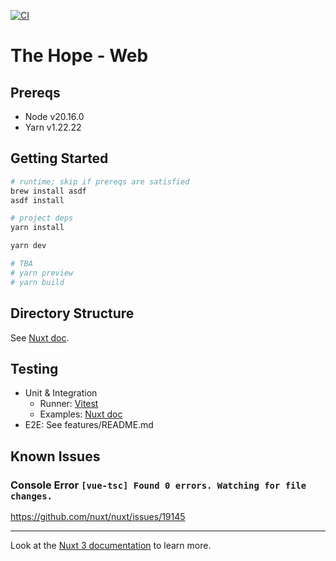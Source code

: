 [![CI](https://github.com/TheHopeTechTeam/website/actions/workflows/ci.yml/badge.svg)](https://github.com/TheHopeTechTeam/website/actions/workflows/ci.yml)

# The Hope - Web

## Prereqs

- Node v20.16.0
- Yarn v1.22.22

## Getting Started

```bash
# runtime; skip if prereqs are satisfied
brew install asdf
asdf install

# project deps
yarn install

yarn dev

# TBA
# yarn preview
# yarn build
```

## Directory Structure

See [Nuxt doc](https://nuxt.com/docs/guide/directory-structure/pages).

## Testing

- Unit & Integration
  - Runner: [Vitest](https://vitest.dev/guide/)
  - Examples: [Nuxt doc](https://nuxt.com/docs/getting-started/testing)
- E2E: See features/README.md

## Known Issues

### Console Error `[vue-tsc] Found 0 errors. Watching for file changes.`

https://github.com/nuxt/nuxt/issues/19145

---

Look at the [Nuxt 3 documentation](https://nuxt.com/docs/getting-started/introduction) to learn more.
